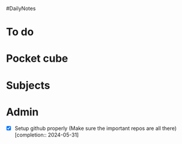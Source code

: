 #DailyNotes
# To do

# Pocket cube

# Subjects

# Admin
- [x] Setup github properly (Make sure the important repos are all there)  [completion:: 2024-05-31]